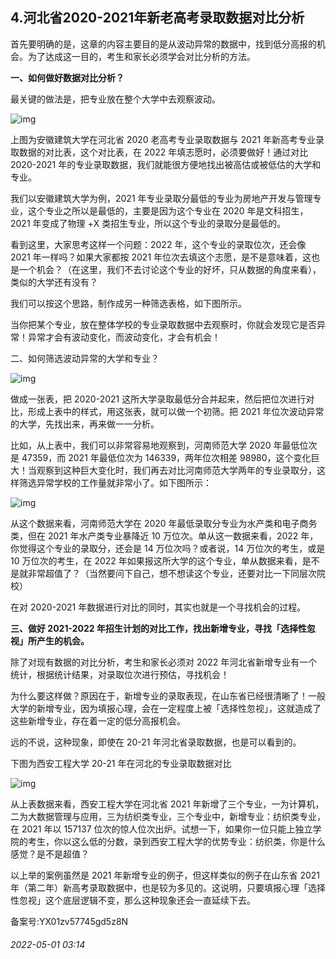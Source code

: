## 4.河北省2020-2021年新老高考录取数据对比分析
首先要明确的是，这章的内容主要目的是从波动异常的数据中，找到低分高报的机会。为了达成这一目的，考生和家长必须学会对比分析的方法。


**一、如何做好数据对比分析？**


最关键的做法是，把专业放在整个大学中去观察波动。


![img](https://pica.zhimg.com/v2-0f89a39504afa65632f340ee3c78bb5a.webp)

上图为安徽建筑大学在河北省 2020 老高考专业录取数据与 2021 年新高考专业录取数据的对比表，这个对比表，在 2022 年填志愿时，必须要做好！通过对比 2020-2021 年的专业录取数据，我们就能很方便地找出被高估或被低估的大学和专业。


我们以安徽建筑大学为例，2021 年专业录取分最低的专业为房地产开发与管理专业，这个专业之所以是最低的，主要是因为这个专业在 2020 年是文科招生，2021 年变成了物理 +X 类招生专业，所以这个专业的录取分是最低的。


看到这里，大家思考这样一个问题：2022 年，这个专业的录取位次，还会像 2021 年一样吗？如果大家都按 2021 年位次去填这个志愿，是不是意味着，这也是一个机会？（在这里，我们不去讨论这个专业的好坏，只从数据的角度来看），类似的大学还有没有？


我们可以按这个思路，制作成另一种筛选表格，如下图所示。


当你把某个专业，放在整体学校的专业录取数据中去观察时，你就会发现它是否异常！异常才会有波动变化，而波动变化，才会有机会！


二、如何筛选波动异常的大学和专业？


![img](https://pic2.zhimg.com/v2-c8752b96ec9cb2c80cf6b6a61d8bf083.webp)

做成一张表，把 2020-2021 这所大学录取最低分合并起来，然后把位次进行对比，形成上表中的样式，用这张表，就可以做一个初筛。把 2021 年位次波动异常的大学，先找出来，再来做一一分析。


比如，从上表中，我们可以非常容易地观察到，河南师范大学 2020 年最低位次是 47359，而 2021 年最低位次为 146339，两年位次相差 98980，这个变化巨大！当观察到这种巨大变化时，我们再去对比河南师范大学两年的专业录取分，这样筛选异常学校的工作量就非常小了。如下图所示：


![img](https://pic3.zhimg.com/v2-1f0d71d758f742054aabb9472937c20c.webp)

从这个数据来看，河南师范大学在 2020 年最低录取分专业为水产类和电子商务类，但在 2021 年水产类专业暴降近 10 万位次。单从这一数据来看，2022 年，你觉得这个专业的录取分，还会是 14 万位次吗？或者说，14 万位次的考生，或是 10 万位次的考生，在 2022 年如果报这所大学的这个专业，单从数据来看，是不是就非常超值了？（当然要问下自己，想不想读这个专业，还要对比一下同层次院校）


在对 2020-2021 年数据进行对比的同时，其实也就是一个寻找机会的过程。


**三、做好 2021-2022 年招生计划的对比工作，找出新增专业，寻找「选择性忽视」所产生的机会。**


除了对现有数据的对比分析，考生和家长必须对 2022 年河北省新增专业有一个统计，根据统计结果，对录取位次进行预估，寻找机会！


为什么要这样做？原因在于，新增专业的录取表现，在山东省已经很清晰了！一般大学的新增专业，因为填报心理，会在一定程度上被「选择性忽视」，这就造成了这些新增专业，存在着一定的低分高报机会。


远的不说，这种现象，即使在 20-21 年河北省录取数据，也是可以看到的。


下图为西安工程大学 20-21 年在河北的专业录取数据对比


![img](https://pic1.zhimg.com/v2-199847a60a220bcc3041c2d955845635.webp)

从上表数据来看，西安工程大学在河北省 2021 年新增了三个专业，一为计算机，二为大数据管理与应用，三为纺织类专业，三个专业中，新增专业：纺织类专业，在 2021 年以 157137 位次的惊人位次出炉。试想一下，如果你一位只能上独立学院的考生，你以这么低的分数，录到西安工程大学的优势专业：纺织类，你是什么感觉？是不是超值？


以上举的案例虽然是 2021 年新增专业的例子，但这样类似的例子在山东省 2021 年（第二年）新高考录取数据中，也是较为多见的。这说明，只要填报心理「选择性忽视」这个底层逻辑不变，那么这种现象还会一直延续下去。


备案号:YX01zv57745gd5z8N


###### 2022-05-01 03:14
